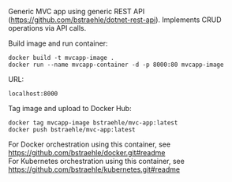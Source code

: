 Generic MVC app using generic REST API (https://github.com/bstraehle/dotnet-rest-api).  Implements CRUD operations via API calls.  

Build image and run container:  
```
docker build -t mvcapp-image .  
docker run --name mvcapp-container -d -p 8000:80 mvcapp-image  
```
URL:  
```
localhost:8000  
```
Tag image and upload to Docker Hub:  
```
docker tag mvcapp-image bstraehle/mvc-app:latest  
docker push bstraehle/mvc-app:latest  
```
For Docker orchestration using this container, see https://github.com/bstraehle/docker.git#readme  
For Kubernetes orchestration using this container, see https://github.com/bstraehle/kubernetes.git#readme  
